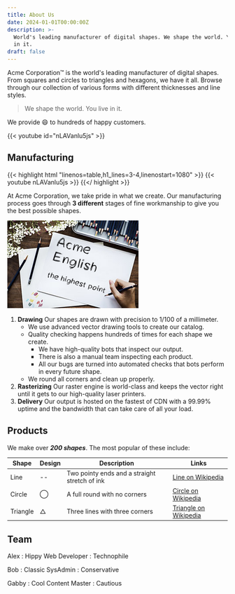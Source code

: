 ```yaml
---
title: About Us
date: 2024-01-01T00:00:00Z
description: >-
  World's leading manufacturer of digital shapes. We shape the world. You live
  in it.
draft: false
---
```

Acme Corporation™ is the world's leading manufacturer of digital shapes. From squares and circles to triangles and hexagons, we have it all. Browse through our collection of various forms with different thicknesses and line styles.

> We shape the world. You live in it.

We provide :smile: to hundreds of happy customers.

{{< youtube id="nLAVanlu5js" >}}

## Manufacturing

{{< highlight html "linenos=table,h1_lines=3-4,linenostart=1080" >}}
{{< youtube nLAVanlu5js >}}
{{</ highlight >}}

At Acme Corporation, we take pride in what we create. Our manufacturing process goes through **3 different** stages of fine workmanship to give you the best possible shapes.

![](draw.jpg)

1. **Drawing** Our shapes are drawn with precision to 1/100 of a millimeter.
   * We use advanced vector drawing tools to create our catalog.
   * Quality checking happens hundreds of times for each shape we create.
     * We have high-quality bots that inspect our output.
     * There is also a manual team inspecting each product.
     * All our bugs are turned into automated checks that bots perform in every future shape.
   * We round all corners and clean up properly.
2. **Rasterizing** Our raster engine is world-class and keeps the vector right until it gets to our high-quality laser printers.
3. **Delivery** Our output is hosted on the fastest of CDN with a 99.99% uptime and the bandwidth that can take care of all your load.

## Products

We make over ***200 shapes***. The most popular of these include:

<table><thead><tr><th>Shape</th><th>Design</th><th>Description</th><th>Links</th></tr></thead><tbody><tr><td>Line</td><td>--</td><td>Two pointy ends and a straight stretch of ink</td><td><a href="https://en.wikipedia.org/wiki/Line_(geometry)">Line on Wikipedia</a></td></tr><tr><td>Circle</td><td>⃝</td><td>A full round with no corners</td><td><a href="https://en.wikipedia.org/wiki/Circle">Circle on Wikipedia</a></td></tr><tr><td>Triangle</td><td>△</td><td>Three lines with three corners</td><td><a href="https://en.wikipedia.org/wiki/Triangle">Triangle on Wikipedia</a></td></tr></tbody></table>

## Team

Alex : Hippy Web Developer : Technophile

Bob : Classic SysAdmin : Conservative

Gabby : Cool Content Master : Cautious